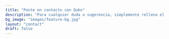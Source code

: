 ```yaml
---
title: "Ponte en contacto con Quko"
description: "Para cualquier duda o sugerencia, simplemente rellena el formulario de debajo"
bg_image: "images/feature-bg.jpg"
layout: "contact"
draft: false
---
```

